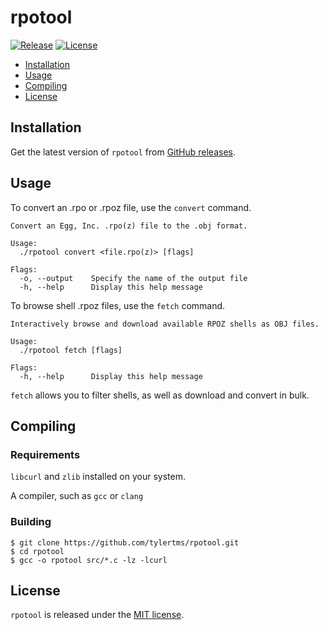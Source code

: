 # rpotool

[![Release](https://img.shields.io/github/release/tylertms/rpotool.svg?label=Release)](https://GitHub.com/tylertms/rpotool/releases/)
[![License](https://img.shields.io/badge/License-MIT-green.svg)](https://github.com/tylertms/rpotool/blob/main/LICENSE)

- [Installation](#installation)
- [Usage](#usage)
- [Compiling](#compiling)
- [License](#license)


## Installation

Get the latest version of `rpotool` from [GitHub releases](https://github.com/tylertms/rpotool/releases).

## Usage

To convert an .rpo or .rpoz file, use the `convert` command.

```
Convert an Egg, Inc. .rpo(z) file to the .obj format.

Usage:
  ./rpotool convert <file.rpo(z)> [flags]

Flags:
  -o, --output    Specify the name of the output file
  -h, --help      Display this help message
```

To browse shell .rpoz files, use the `fetch` command.

```
Interactively browse and download available RPOZ shells as OBJ files.

Usage:
  ./rpotool fetch [flags]

Flags:
  -h, --help      Display this help message
```

`fetch` allows you to filter shells, as well as download and convert in bulk.

## Compiling

### Requirements

`libcurl` and `zlib` installed on your system.

A compiler, such as `gcc` or `clang`

### Building

```shell
$ git clone https://github.com/tylertms/rpotool.git
$ cd rpotool
$ gcc -o rpotool src/*.c -lz -lcurl
```

## License

`rpotool` is released under the [MIT license](https://github.com/tylertms/rpotool/blob/main/LICENSE).
